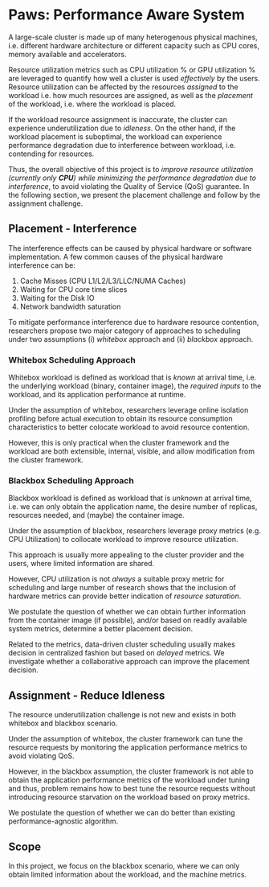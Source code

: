 # Paws: Performance Aware System

A large-scale cluster is made up of many heterogenous physical machines, i.e. different hardware architecture or different capacity such as CPU cores, memory available and accelerators.

Resource utilization metrics such as CPU utilization % or GPU utilization % are leveraged to quantify how well a cluster is used *effectively* by the users. Resource utilization can be affected by the resources *assigned* to the workload i.e. how much resources are assigned, as well as the *placement* of the workload, i.e. where the workload is placed.

If the workload resource assignment is inaccurate, the cluster can experience underutilization due to *idleness*. On the other hand, if the workload placement is suboptimal, the workload can experience performance degradation due to interference between workload, i.e. contending for resources.

Thus, the overall objective of this project is to *improve resource utilization (currently only **CPU**) while minimizing the performance degradation due to interference*, to avoid violating the Quality of Service (QoS) guarantee. In the following section, we present the placement challenge and follow by the assignment challenge.

## Placement - Interference

The interference effects can be caused by physical hardware or software implementation. A few common causes of the physical hardware interference can be:

1. Cache Misses (CPU L1/L2/L3/LLC/NUMA Caches)
2. Waiting for CPU core time slices
3. Waiting for the Disk IO
4. Network bandwidth saturation

To mitigate performance interference due to hardware resource contention, researchers propose two major category of approaches to scheduling under two assumptions (i) *whitebox* approach and (ii) *blackbox* approach.

### Whitebox Scheduling Approach

Whitebox workload is defined as workload that is *known* at arrival time, i.e. the underlying workload (binary, container image), the *required inputs* to the workload, and its application performance at runtime.

Under the assumption of whitebox, researchers leverage online isolation profiling before actual execution to obtain its resource consumption characteristics to better colocate workload to avoid resource contention.

However, this is only practical when the cluster framework and the workload are both extensible, internal, visible, and allow modification from the cluster framework.

### Blackbox Scheduling Approach

Blackbox workload is defined as workload that is *unknown* at arrival time, i.e. we can only obtain the application name, the desire number of replicas, resources needed, and (maybe) the container image.

Under the assumption of blackbox, researchers leverage proxy metrics (e.g. CPU Utilization) to collocate workload to improve resource utilization.

This approach is usually more appealing to the cluster provider and the users, where limited information are shared.

However, CPU utilization is not *always* a suitable proxy metric for scheduling and large number of research shows that the inclusion of hardware metrics can provide better indication of *resource saturation*.

We postulate the question of whether we can obtain further information from the container image (if possible), and/or based on readily available system metrics, determine a better placement decision.

Related to the metrics, data-driven cluster scheduling usually makes decision in centralized fashion but based on *delayed* metrics. We investigate whether a collaborative approach can improve the placement decision.

## Assignment - Reduce Idleness

The resource underutilization challenge is not new and exists in both whitebox and blackbox scenario.

Under the assumption of whitebox, the cluster framework can tune the resource requests by monitoring the application performance metrics to avoid violating QoS.

However, in the blackbox assumption, the cluster framework is not able to obtain the application performance metrics of the workload under tuning and thus, problem remains how to best tune the resource requests without introducing resource starvation on the workload based on proxy metrics.

We postulate the question of whether we can do better than existing performance-agnostic algorithm.

## Scope

In this project, we focus on the blackbox scenario, where we can only obtain limited information about the workload, and the machine metrics.
